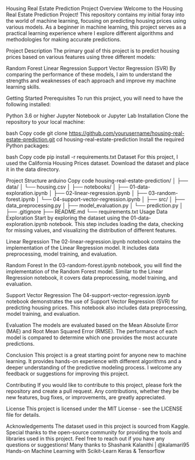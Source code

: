 Housing Real Estate Prediction Project
Overview
Welcome to the Housing Real Estate Prediction Project! This repository contains my initial foray into the world of machine learning, focusing on predicting housing prices using various models. As a beginner in machine learning, this project serves as a practical learning experience where I explore different algorithms and methodologies for making accurate predictions.

Project Description
The primary goal of this project is to predict housing prices based on various features using three different models:

Random Forest
Linear Regression
Support Vector Regression (SVR)
By comparing the performance of these models, I aim to understand the strengths and weaknesses of each approach and improve my machine learning skills.

Getting Started
Prerequisites
To run this project, you will need to have the following installed:

Python 3.6 or higher
Jupyter Notebook or Jupyter Lab
Installation
Clone the repository to your local machine:

bash
Copy code
git clone https://github.com/yourusername/housing-real-estate-prediction.git
cd housing-real-estate-prediction
Install the required Python packages:

bash
Copy code
pip install -r requirements.txt
Dataset
For this project, I used the California Housing Prices dataset. Download the dataset and place it in the data directory.

Project Structure
arduino
Copy code
housing-real-estate-prediction/
│
├── data/
│   └── housing.csv
│
├── notebooks/
│   ├── 01-data-exploration.ipynb
│   ├── 02-linear-regression.ipynb
│   ├── 03-random-forest.ipynb
│   └── 04-support-vector-regression.ipynb
│
├── src/
│   ├── data_preprocessing.py
│   ├── model_evaluation.py
│   └── prediction.py
│
├── .gitignore
├── README.md
└── requirements.txt
Usage
Data Exploration
Start by exploring the dataset using the 01-data-exploration.ipynb notebook. This step includes loading the data, checking for missing values, and visualizing the distribution of different features.

Linear Regression
The 02-linear-regression.ipynb notebook contains the implementation of the Linear Regression model. It includes data preprocessing, model training, and evaluation.

Random Forest
In the 03-random-forest.ipynb notebook, you will find the implementation of the Random Forest model. Similar to the Linear Regression notebook, it covers data preprocessing, model training, and evaluation.

Support Vector Regression
The 04-support-vector-regression.ipynb notebook demonstrates the use of Support Vector Regression (SVR) for predicting housing prices. This notebook also includes data preprocessing, model training, and evaluation.

Evaluation
The models are evaluated based on the Mean Absolute Error (MAE) and Root Mean Squared Error (RMSE). The performance of each model is compared to determine which one provides the most accurate predictions.

Conclusion
This project is a great starting point for anyone new to machine learning. It provides hands-on experience with different algorithms and a deeper understanding of the predictive modeling process. I welcome any feedback or suggestions for improving this project.

Contributing
If you would like to contribute to this project, please fork the repository and create a pull request. Any contributions, whether they be new features, bug fixes, or improvements, are greatly appreciated.

License
This project is licensed under the MIT License - see the LICENSE file for details.

Acknowledgements
The dataset used in this project is sourced from Kaggle.
Special thanks to the open-source community for providing the tools and libraries used in this project.
Feel free to reach out if you have any questions or suggestions!
Many thanks to 
Shashank Kalanithi | @kalamari95
Hands-on Machine Learning with Scikit-Learn Keras & Tensorflow
